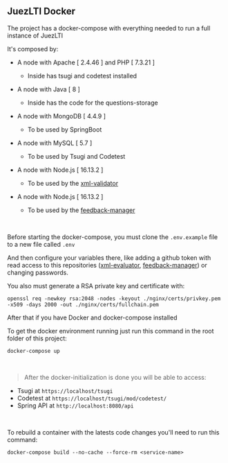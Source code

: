 ## JuezLTI Docker

The project has a docker-compose with everything needed to run a full instance of JuezLTI

It's composed by:

- A node with Apache [ 2.4.46 ] and PHP [ 7.3.21 ]
  - Inside has tsugi and codetest installed

- A node with Java [ 8 ]
  - Inside has the code for the questions-storage

- A node with MongoDB [ 4.4.9 ]
  - To be used by SpringBoot

- A node with MySQL [ 5.7 ]
  - To be used by Tsugi and Codetest

- A node with Node.js [ 16.13.2 ]
  - To be used by the [xml-validator](https://github.com/KA226-COVID/xml-evaluator)

- A node with Node.js [ 16.13.2 ]
  - To be used by the [feedback-manager](https://github.com/KA226-COVID/feedback-manager)

<br>

Before starting the docker-compose, you must clone the `.env.example` file to a new file called `.env`

And then configure your variables there, like adding a github token with read access to this repositories ([xml-evaluator](https://github.com/KA226-COVID/xml-evaluator), [feedback-manager](https://github.com/KA226-COVID/feedback-manager)) or changing passwords.

You also must generate a RSA private key and certificate with:

    openssl req -newkey rsa:2048 -nodes -keyout ./nginx/certs/privkey.pem -x509 -days 2000 -out ./nginx/certs/fullchain.pem

After that if you have Docker and docker-compose installed

To get the docker environment running just run this command in the root folder of this project:

    docker-compose up

<br>

> After the docker-initialization is done you will be able to access:

- Tsugi at `https://localhost/tsugi`
- Codetest at `https://localhost/tsugi/mod/codetest/`
- Spring API at `http://localhost:8080/api`

<br>

To rebuild a container with the latests code changes you'll need to run this command:

    docker-compose build --no-cache --force-rm <service-name>
